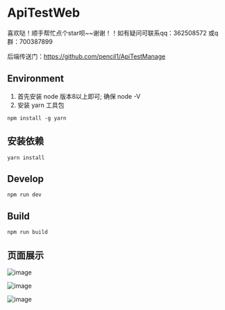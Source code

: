 # ApiTestWeb
喜欢哒！顺手帮忙点个star呗~~谢谢！！如有疑问可联系qq：362508572  或q群：700387899

后端传送门：https://github.com/pencil1/ApiTestManage

## Environment

1. 首先安装  node  版本8以上即可; 确保 node -V
2. 安装 yarn 工具包
```
npm install -g yarn
```

## 安装依赖
```
yarn install
```

## Develop
    npm run dev

## Build
    npm run build


## 页面展示

![image](https://github.com/pencil1/ApiTestWeb/blob/master/picture/api_view.png)

![image](https://github.com/pencil1/ApiTestWeb/blob/master/picture/api_edit.png)

![image](https://github.com/pencil1/ApiTestWeb/blob/master/picture/report.png)
